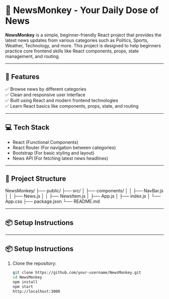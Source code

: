 # 📰 NewsMonkey - Your Daily Dose of News

**NewsMonkey** is a simple, beginner-friendly React project that provides the latest news updates from various categories such as Politics, Sports, Weather, Technology, and more. This project is designed to help beginners practice core frontend skills like React components, props, state management, and routing.

---

## 🚀 Features

✅ Browse news by different categories  
✅ Clean and responsive user interface  
✅ Built using React and modern frontend technologies  
✅ Learn React basics like components, props, state, and routing  

---

## 💻 Tech Stack

- React (Functional Components)  
- React Router (For navigation between categories)  
- Bootstrap (For basic styling and layout)  
- News API (For fetching latest news headlines)  

---

## 📂 Project Structure

NewsMonkey/
├── public/
├── src/
│ ├── components/
│ │ ├── NavBar.js
│ │ ├── News.js
│ │ ├── NewsItem.js
│ ├── App.js
│ ├── index.js
│ └── App.css
├── package.json
└── README.md


---

## 📦 Setup Instructions


---

## 📦 Setup Instructions

1. Clone the repository:
   ```bash
   git clone https://github.com/your-username/NewsMonkey.git
   cd NewsMonkey
   npm install
   npm start
   http://localhost:3000
   